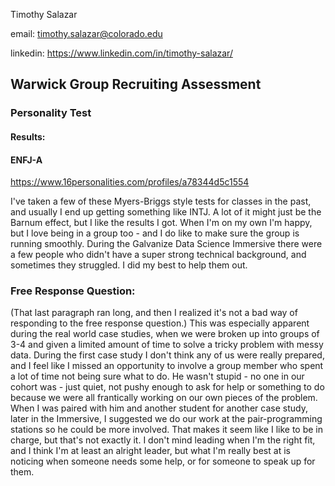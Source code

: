 Timothy Salazar

email: timothy.salazar@colorado.edu

linkedin: https://www.linkedin.com/in/timothy-salazar/



## Warwick Group Recruiting Assessment

### Personality Test

#### Results:
#### ENFJ-A
https://www.16personalities.com/profiles/a78344d5c1554

I've taken a few of these Myers-Briggs style tests for classes in the past, and usually I end up getting something like INTJ. A lot of it might just be the Barnum effect, but I like the results I got. When I'm on my own I'm happy, but I love being in a group too - and I do like to make sure the group is running smoothly. During the Galvanize Data Science Immersive there were a few people who didn't have a super strong technical background, and sometimes they struggled. I did my best to help them out.

### Free Response Question:

(That last paragraph ran long, and then I realized it's not a bad way of responding to the free response question.)
This was especially apparent during the real world case studies, when we were broken up into groups of 3-4 and given a limited amount of time to solve a tricky problem with messy data. During the first case study I don't think any of us were really prepared, and I feel like I missed an opportunity to involve a group member who spent a lot of time not being sure what to do. He wasn't stupid - no one in our cohort was - just quiet, not pushy enough to ask for help or something to do because we were all frantically working on our own pieces of the problem. When I was paired with him and another student for another case study, later in the Immersive, I suggested we do our work at the pair-programming stations so he could be more involved.
That makes it seem like I like to be in charge, but that's not exactly it. I don't mind leading when I'm the right fit, and I think I'm at least an alright leader, but what I'm really best at is noticing when someone needs some help, or for someone to speak up for them.
